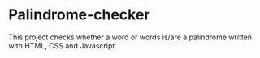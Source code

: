 # Palindrome-checker
This project checks whether a word or words is/are a palindrome written with HTML, CSS and Javascript
